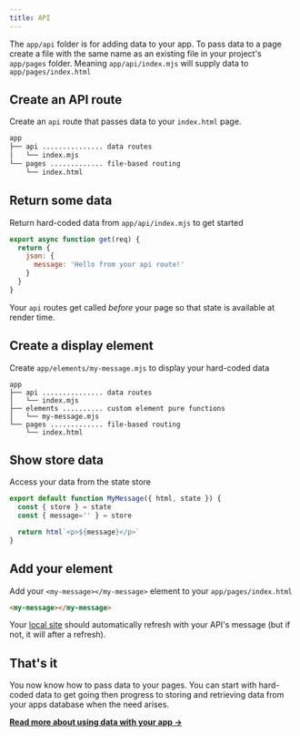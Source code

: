 ```yaml
---
title: API
---
```


The `app/api` folder is for adding data to your app.
To pass data to a page create a file with the same name as an existing file in your project's `app/pages` folder. Meaning `app/api/index.mjs` will supply data to `app/pages/index.html`

## Create an API route

Create an `api` route that passes data to your `index.html` page.

```bash
app
├── api ............... data routes
│   └── index.mjs
└── pages ............. file-based routing
    └── index.html
```

## Return some data

Return hard-coded data from `app/api/index.mjs` to get started

```javascript
export async function get(req) {
  return {
    json: {
      message: 'Hello from your api route!'
    }
  }
}
```

<doc-callout level="info" mark="🙌">

Your `api` routes get called _before_ your page so that state is available at render time.

</doc-callout>

## Create a display element

Create `app/elements/my-message.mjs` to display your hard-coded data

```
app
├── api ............... data routes
│   └── index.mjs
├── elements .......... custom element pure functions
│   └── my-message.mjs
└── pages ............. file-based routing
    └── index.html
```

## Show store data

Access your data from the state store

```javascript
export default function MyMessage({ html, state }) {
  const { store } = state
  const { message='' } = store

  return html`<p>${message}</p>`
}
```

## Add your element

Add your `<my-message></my-message>` element to your `app/pages/index.html`

```html
<my-message></my-message>
```

Your [local site](http://localhost:3333/) should automatically refresh with your API's message (but if not, it will after a refresh).

## That's it

You now know how to pass data to your pages. You can start with hard-coded data to get going then progress to storing and retrieving data from your apps database when the need arises.

<doc-callout level="none" mark="💾">

**[Read more about using data with your app →](/docs/learn/concepts/routing/api-routes)**

</doc-callout>
